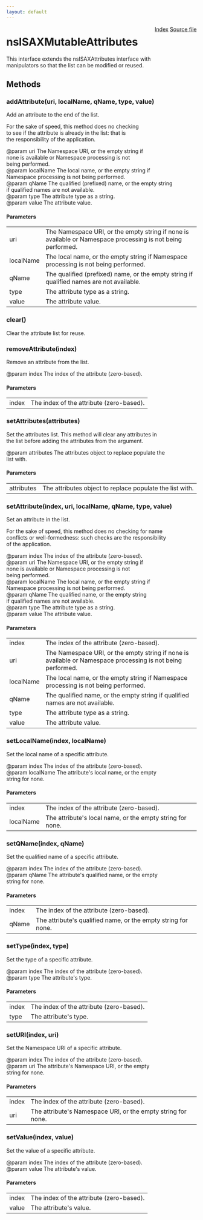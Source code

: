 ```yaml
---
layout: default
---
```

<div class='links' style='float:right'><a href="../index.html">Index</a>
<a href="http://dxr.mozilla.org/mozilla-central/source/parser/xml/nsISAXMutableAttributes.idl">Source file</a>
</div>

# nsISAXMutableAttributes #
  
This interface extends the nsISAXAttributes interface with  
manipulators so that the list can be modified or reused.  
  

## Methods ##

### addAttribute(uri, localName, qName, type, value) ###
  
Add an attribute to the end of the list.  
  
For the sake of speed, this method does no checking  
to see if the attribute is already in the list: that is  
the responsibility of the application.  
  
@param uri The Namespace URI, or the empty string if  
       none is available or Namespace processing is not  
       being performed.  
@param localName The local name, or the empty string if  
       Namespace processing is not being performed.  
@param qName The qualified (prefixed) name, or the empty string  
       if qualified names are not available.  
@param type The attribute type as a string.  
@param value The attribute value.  
  

#### Parameters ####

<table>

<tr>
<td>uri</td>
<td>The Namespace URI, or the empty string if  
       none is available or Namespace processing is not  
       being performed.  
</td>
</tr>

<tr>
<td>localName</td>
<td>The local name, or the empty string if  
       Namespace processing is not being performed.  
</td>
</tr>

<tr>
<td>qName</td>
<td>The qualified (prefixed) name, or the empty string  
       if qualified names are not available.  
</td>
</tr>

<tr>
<td>type</td>
<td>The attribute type as a string.  
</td>
</tr>

<tr>
<td>value</td>
<td>The attribute value.  
</td>
</tr>

</table>

### clear() ###
  
Clear the attribute list for reuse.  
  

### removeAttribute(index) ###
  
Remove an attribute from the list.  
  
@param index The index of the attribute (zero-based).  
  

#### Parameters ####

<table>

<tr>
<td>index</td>
<td>The index of the attribute (zero-based).  
</td>
</tr>

</table>

### setAttributes(attributes) ###
  
Set the attributes list. This method will clear any attributes in  
the list before adding the attributes from the argument.  
  
@param attributes The attributes object to replace populate the  
                  list with.  
  

#### Parameters ####

<table>

<tr>
<td>attributes</td>
<td>The attributes object to replace populate the  
                  list with.  
</td>
</tr>

</table>

### setAttribute(index, uri, localName, qName, type, value) ###
  
Set an attribute in the list.  
  
For the sake of speed, this method does no checking for name  
conflicts or well-formedness: such checks are the responsibility  
of the application.  
  
@param index The index of the attribute (zero-based).  
@param uri The Namespace URI, or the empty string if  
       none is available or Namespace processing is not  
       being performed.  
@param localName The local name, or the empty string if  
       Namespace processing is not being performed.  
@param qName The qualified name, or the empty string  
       if qualified names are not available.  
@param type The attribute type as a string.  
@param value The attribute value.  
  

#### Parameters ####

<table>

<tr>
<td>index</td>
<td>The index of the attribute (zero-based).  
</td>
</tr>

<tr>
<td>uri</td>
<td>The Namespace URI, or the empty string if  
       none is available or Namespace processing is not  
       being performed.  
</td>
</tr>

<tr>
<td>localName</td>
<td>The local name, or the empty string if  
       Namespace processing is not being performed.  
</td>
</tr>

<tr>
<td>qName</td>
<td>The qualified name, or the empty string  
       if qualified names are not available.  
</td>
</tr>

<tr>
<td>type</td>
<td>The attribute type as a string.  
</td>
</tr>

<tr>
<td>value</td>
<td>The attribute value.  
</td>
</tr>

</table>

### setLocalName(index, localName) ###
  
Set the local name of a specific attribute.  
  
@param index The index of the attribute (zero-based).  
@param localName The attribute's local name, or the empty  
       string for none.  
  

#### Parameters ####

<table>

<tr>
<td>index</td>
<td>The index of the attribute (zero-based).  
</td>
</tr>

<tr>
<td>localName</td>
<td>The attribute's local name, or the empty  
       string for none.  
</td>
</tr>

</table>

### setQName(index, qName) ###
  
Set the qualified name of a specific attribute.  
  
@param index The index of the attribute (zero-based).  
@param qName The attribute's qualified name, or the empty  
       string for none.  
  

#### Parameters ####

<table>

<tr>
<td>index</td>
<td>The index of the attribute (zero-based).  
</td>
</tr>

<tr>
<td>qName</td>
<td>The attribute's qualified name, or the empty  
       string for none.  
</td>
</tr>

</table>

### setType(index, type) ###
  
Set the type of a specific attribute.  
  
@param index The index of the attribute (zero-based).  
@param type The attribute's type.  
  

#### Parameters ####

<table>

<tr>
<td>index</td>
<td>The index of the attribute (zero-based).  
</td>
</tr>

<tr>
<td>type</td>
<td>The attribute's type.  
</td>
</tr>

</table>

### setURI(index, uri) ###
  
Set the Namespace URI of a specific attribute.  
  
@param index The index of the attribute (zero-based).  
@param uri The attribute's Namespace URI, or the empty  
       string for none.  
  

#### Parameters ####

<table>

<tr>
<td>index</td>
<td>The index of the attribute (zero-based).  
</td>
</tr>

<tr>
<td>uri</td>
<td>The attribute's Namespace URI, or the empty  
       string for none.  
</td>
</tr>

</table>

### setValue(index, value) ###
  
Set the value of a specific attribute.  
  
@param index The index of the attribute (zero-based).  
@param value The attribute's value.  
  

#### Parameters ####

<table>

<tr>
<td>index</td>
<td>The index of the attribute (zero-based).  
</td>
</tr>

<tr>
<td>value</td>
<td>The attribute's value.  
</td>
</tr>

</table>
